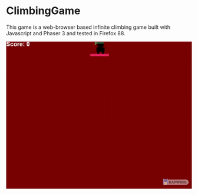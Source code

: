 # ClimbingGame
This game is a web-browser based infinite climbing game built with Javascript and Phaser 3 and tested in Firefox 88. 






![alt text](https://github.com/JustinPLee/ClimbingGame/blob/main/example-gameplay.gif?raw=true)
